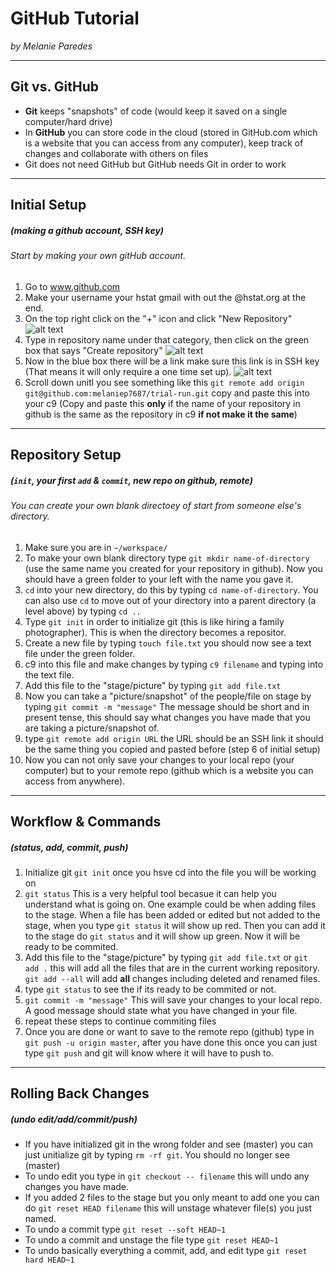 # GitHub Tutorial

_by Melanie Paredes_

---
## Git vs. GitHub
* **Git** keeps "snapshots" of code (would keep it saved on a single computer/hard drive)
* In **GitHub** you can store code in the cloud (stored in GitHub.com which is a website that you can access from any computer), keep track of changes and collaborate with others on files
* Git does not need GitHub but GitHub needs Git in order to work 


---
## Initial Setup 
##### (making a github account, SSH key)
###### Start by making your own gitHub account. 
1. Go to www.github.com 
2. Make your username your hstat gmail with out the @hstat.org at the end. 
3. On the top right click on the "+" icon and click "New Repository"
![alt text](https://guides.github.com/features/pages/create-new-repo-button.png)
4. Type in repository name under that category, then click on the green box that says "Create repository"
![alt text](https://guides.github.com/activities/hello-world/create-new-repo.png)
5. Now in the blue box there will be a link make sure this link is in SSH key (That means it will only require a one time set up). 
![alt text](file:///Users/a1/Desktop/Screen%20Shot%202018-10-23%20at%208.05.01%20PM.png)
6. Scroll down unitl you see something like this `git remote add origin git@github.com:melaniep7687/trial-run.git` copy and paste this into your c9 (Copy and paste this **only** if the name of your repository in github is the same as the repository in c9 **if not make it the same**)


---
## Repository Setup
##### (`init`, your first `add` & `commit`, new repo on github, remote)
###### You can create your own blank directoey of start from someone else's directory. 
1. Make sure you are in `~/workspace/`
2. To make your own blank directory type `git mkdir name-of-directory` (use the same name you created for your repository in github). Now you should have a green folder to your left with the name you gave it.
3. `cd` into your new directory, do this by typing `cd name-of-directory`. You can also use `cd` to move out of your directory into a parent directory (a level above) by typing `cd ..`
4. Type `git init` in order to initialize git (this is like hiring a family photographer). This is when the directory becomes a repositor.
5. Create a new file by typing `touch file.txt` you should now see a text file under the green folder.
6. c9 into this file and make changes by typing `c9 filename` and typing into the text file.
7. Add this file to the "stage/picture" by typing `git add file.txt`
8. Now you can take a "picture/snapshot" of the people/file on stage by typing `git commit -m "message"` The message should be short and in present tense, this should say what changes you have made that you are taking a picture/snapshot of. 
9. type `git remote add origin URL` the URL should be an SSH link it should be the same thing you copied and pasted before (step 6 of initial setup)
10. Now you can not only save your changes to your local repo (your computer) but to your remote repo (github which is a website you can access from anywhere).


---
## Workflow & Commands 
##### (status, add, commit, push)
1. Initialize git `git init` once you hsve cd into the file you will be working on
2. `git status` This is a very helpful tool becasue it can help you understand what is going on. One example could be when adding files to the stage. When a file has been added or edited but not added to the stage, when you type `git status` it will show up red. Then you can add it to the stage do `git status` and it will show up green. Now it will be ready to be commited.
3. Add this file to the "stage/picture" by typing `git add file.txt` or `git add .` this will add all the files that are in the current working repository. `git add --all` will add **all** changes including deleted and renamed files.
4. type `git status` to see the if its ready to be commited or not. 
5. `git commit -m "message"` This will save your changes to your local repo. A good message should state what you have changed in your file. 
6. repeat these steps to continue commiting files
7. Once you are done or want to save to the remote repo (github) type in `git push -u origin master`, after you have done this once you can just type `git push` and git will know where it will have to push to. 


---
## Rolling Back Changes
##### (undo edit/add/commit/push)
* If you have initialized git in the wrong folder and see (master) you can just unitialize git by typing `rm -rf git`. You should no longer see (master)
* To undo edit you type in `git checkout -- filename` this will undo any changes you have made.
* If you added 2 files to the stage but you only meant to add one you can do `git reset HEAD filename` this will unstage whatever file(s) you just named. 
* To undo a commit type `git reset --soft HEAD~1`
* To undo a commit and unstage the file type `git reset HEAD~1`
* To undo basically everything a commit, add, and edit type `git reset hard HEAD~1`